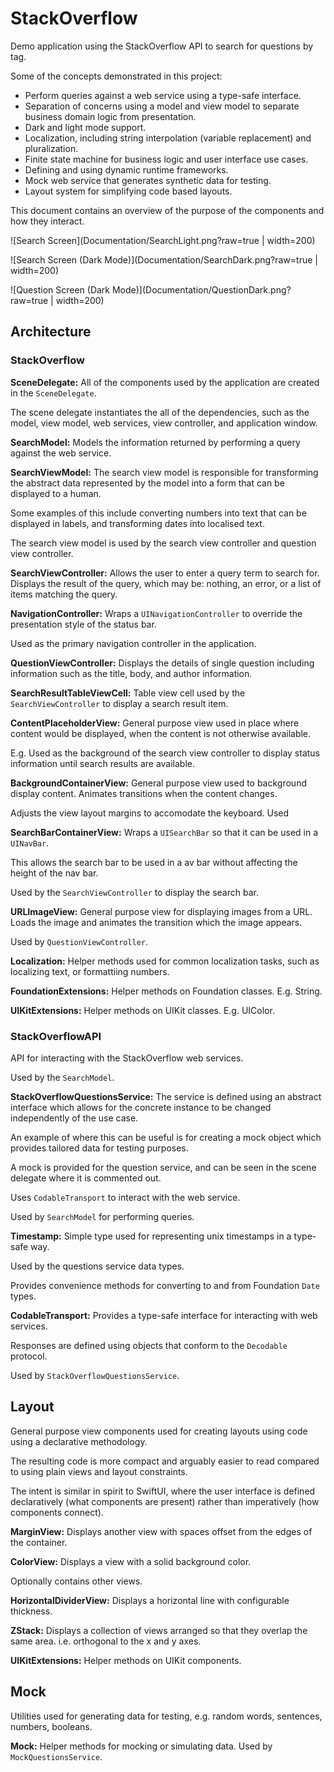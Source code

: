 # StackOverflow

Demo application using the StackOverflow API to search for questions by tag.

Some of the concepts demonstrated in this project:
- Perform queries against a web service using a type-safe interface.
- Separation of concerns using a model and view model to separate business domain logic from presentation.
- Dark and light mode support.
- Localization, including string interpolation (variable replacement) and pluralization.
- Finite state machine for business logic and user interface use cases.
- Defining and using dynamic runtime frameworks.
- Mock web service that generates synthetic data for testing.
- Layout system for simplifying code based layouts.

This document contains an overview of the purpose of the components and how they interact. 

![Search Screen](Documentation/SearchLight.png?raw=true  | width=200)

![Search Screen (Dark Mode)](Documentation/SearchDark.png?raw=true  | width=200)

![Question Screen (Dark Mode)](Documentation/QuestionDark.png?raw=true  | width=200)


## Architecture

### StackOverflow

**SceneDelegate:**
All of the components used by the application are created in the `SceneDelegate`. 

The  scene delegate instantiates the all of the dependencies, such as the model, view model, web  services, view controller, and application window.

**SearchModel:**
Models the information returned by performing a query against the web service. 

**SearchViewModel:**
The search view model is responsible for transforming the abstract data represented by the model into a form that can be displayed to a human. 

Some examples of this include converting numbers into text that can be displayed in labels, and transforming dates into localised text. 

The search view model is used by the search view controller and question view controller.

**SearchViewController:**
Allows the user to enter a query term to search for. Displays the result of the query, which may be: nothing, an error, or a list of items matching the query.

**NavigationController:**
Wraps a `UINavigationController`  to override the presentation style of the status bar. 

Used as the primary navigation controller in the application. 

**QuestionViewController:**
Displays the details of single question including information such as the title, body, and author information.  

**SearchResultTableViewCell:**
Table view cell used by the `SearchViewController` to display a search result item.

**ContentPlaceholderView:**
General purpose view used in place where content would be displayed, when the content is  not otherwise available. 

E.g. Used as the background of the search view controller to display status information until search results are available.

**BackgroundContainerView:**
General purpose view used to background display content. Animates transitions when the  content changes. 

Adjusts the view layout margins to accomodate the keyboard. Used 

**SearchBarContainerView:**
Wraps a `UISearchBar` so that it can be used in a `UINavBar`. 

This allows the search bar to be used in a av bar without affecting the height of the nav bar. 

Used by the  `SearchViewController` to display the search bar.

**URLImageView:**
General purpose view for displaying images from a URL. Loads the image and animates the  transition which the image appears.

Used by `QuestionViewController`.

**Localization:**
Helper methods used for common localization tasks, such as localizing text, or formattiing 
numbers.

**FoundationExtensions:**
Helper methods on Foundation classes. E.g. String.

**UIKitExtensions:**
Helper methods on UIKit classes. E.g. UIColor.

### StackOverflowAPI

API for interacting with the StackOverflow web services. 

Used by the `SearchModel`.

**StackOverflowQuestionsService:**
The service is defined using an abstract interface which allows for the concrete instance to be changed independently of the use case. 

An example of where this can be useful is for creating a mock object which provides tailored  data for testing purposes.

A  mock is provided for the question service, and can be seen in the scene delegate where it is commented out.

Uses `CodableTransport` to interact with the web service.

Used by `SearchModel` for performing queries.

**Timestamp:**
Simple type used for representing unix timestamps in a type-safe way. 

Used by the questions service data types.

Provides convenience methods for converting to and from Foundation `Date` types.

**CodableTransport:**
Provides a type-safe interface for interacting with web services. 

Responses are defined using objects that conform to the `Decodable` protocol. 

Used by `StackOverflowQuestionsService`.

## Layout

General purpose view components used for creating layouts using code using a declarative methodology.

The resulting code is more compact and arguably easier to read compared to using plain views and layout constraints. 

The intent is similar in spirit to SwiftUI, where the user interface is defined declaratively (what components are present) rather than imperatively (how components connect).

**MarginView:** 
Displays another view with spaces offset from the edges of the container.

**ColorView:**
Displays a view with a solid background color. 

Optionally contains other views.

**HorizontalDividerView:**
Displays a horizontal line with configurable thickness.

**ZStack:**
Displays a collection of views arranged so that they overlap the same area. i.e. orthogonal to the x and y axes.

**UIKitExtensions:**
Helper methods on UIKit components.

## Mock

Utilities used for generating data for testing, e.g. random words, sentences, numbers, booleans.

**Mock:**
Helper methods for mocking or simulating data. Used by `MockQuestionsService`.
